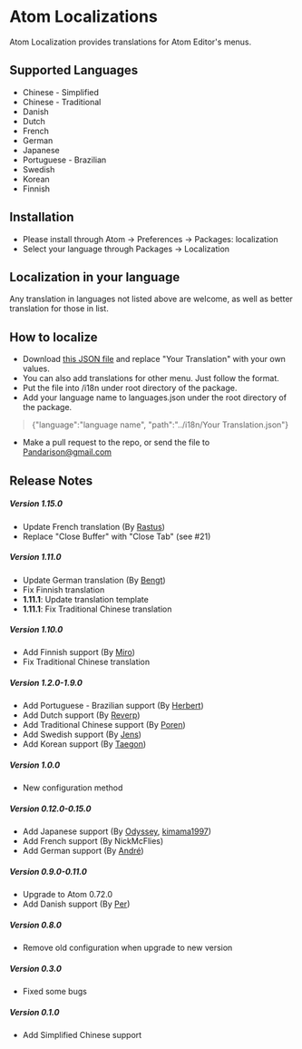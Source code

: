 Atom Localizations
===
Atom Localization provides translations for Atom Editor's menus.

## Supported Languages

- Chinese - Simplified
- Chinese - Traditional
- Danish
- Dutch
- French
- German
- Japanese
- Portuguese - Brazilian
- Swedish
- Korean
- Finnish


## Installation

- Please install through Atom -> Preferences -> Packages: localization
- Select your language through Packages -> Localization


## Localization in your language

Any translation in languages not listed above are welcome, as well as better translation for those in list.

## How to localize
- Download [this JSON file](https://raw.github.com/pandarison/Atom-Localization/master/i18n/default.json) and replace "Your Translation" with your own values.
- You can also add translations for other menu. Just follow the format.
- Put the file into /i18n under root directory of the package.
- Add your language name to languages.json under the root directory of the package.
> {"language":"language name", "path":"../i18n/Your Translation.json"}
- Make a pull request to the repo, or send the file to <Pandarison@gmail.com>


## Release Notes
##### Version 1.15.0
* Update French translation (By [Rastus](https://github.com/rastus-vernon))
* Replace "Close Buffer" with "Close Tab" (see #21)

##### Version 1.11.0
* Update German translation (By [Bengt](https://github.com/Bengt))
* Fix Finnish translation
* **1.11.1**: Update translation template
* **1.11.1**: Fix Traditional Chinese translation

##### Version 1.10.0
* Add Finnish support (By [Miro](https://github.com/mirorauhala))
* Fix Traditional Chinese translation

##### Version 1.2.0-1.9.0
* Add Portuguese - Brazilian support (By [Herbert](https://github.com/herberthudson))
* Add Dutch support (By [Reverp](https://github.com/Reverp/))
* Add Traditional Chinese support (By [Poren](https://github.com/rschiang))
* Add Swedish support (By [Jens](https://github.com/jotunskij))
* Add Korean support (By [Taegon](https://github.com/taggon))

##### Version 1.0.0
* New configuration method

##### Version 0.12.0-0.15.0
* Add Japanese support (By [Odyssey](https://github.com/8bitodyssey), [kimama1997](https://github.com/kimama1997))
* Add French support (By NickMcFlies)
* Add German support (By [André](https://github.com/andrecedik))

##### Version 0.9.0-0.11.0
* Upgrade to Atom 0.72.0
* Add Danish support (By [Per](https://github.com/thedataking))

##### Version 0.8.0
* Remove old configuration when upgrade to new version

##### Version 0.3.0
* Fixed some bugs

##### Version 0.1.0
* Add Simplified Chinese support
